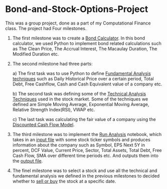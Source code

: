 # Bond-and-Stock-Options-Project

This was a group project, done as a part of my Computational Finance class. The project had Four milestones. 

1) The first milestone was to create a [Bond Calculator](https://github.com/TamzidChowdhury/Bond-and-Stock-Options-Project/blob/main/bond_calculator.py). In this bond calculator, we used Python to implement bond related calculations such as The Clean Price, The Accrual Interest, The Macaulay Duration, The Modified Duration etc. 

2) The second milestone had three parts: 
  
    a) The first task was to use Python to define [Fundamental Analysis techniques](https://github.com/TamzidChowdhury/Bond-and-Stock-Options-Project/blob/main/stock.py) such as Daily Historical Price over a certain period, Total Debt, Free Cashflow, Cash and Cash Equivalent value of a company etc. 
  
    b) The second task was defining some of the [Technical Analysis Techniques](https://github.com/TamzidChowdhury/Bond-and-Stock-Options-Project/blob/main/TA.py) used in the stock market. Some of the techniques we defined are Simple Moving Average, Exponential Moving Average, Relative Strength Index(RSI), VWAP etc.
  
    c) The last task was calculating the fair value of a company using the [Discounted Cash Flow Model](https://github.com/TamzidChowdhury/Bond-and-Stock-Options-Project/blob/main/DCF_model.py).
  
3) The third milestone was to implement the [Run Analysis](https://github.com/TamzidChowdhury/Bond-and-Stock-Options-Project/blob/main/run_analysis.py) notebook, which takes in an [input file](https://github.com/TamzidChowdhury/Bond-and-Stock-Options-Project/blob/main/StockUniverse.csv) with some stock ticker symbols and produces information about the company such as Symbol, EPS Next 5Y in percent, DCF Value, Current Price, Sector, Total Assets, Total Debt, Free Cash Flow, SMA over different time periods etc. And outputs them into the [output file](https://github.com/TamzidChowdhury/Bond-and-Stock-Options-Project/blob/main/StockUniverseOutput.csv). 

4) The finel milestone was to select a stock and use all the technical and fundamental analysis we defined in the previous milestones to decided whether to [sell or buy](https://github.com/TamzidChowdhury/Bond-and-Stock-Options-Project/blob/main/CF_Fall21_summary_VZ_Analysis.pdf) the stock at a specific date.
